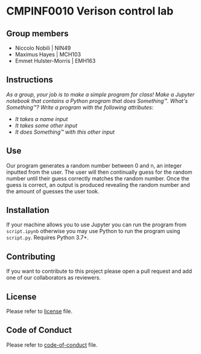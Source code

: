 # CMPINF0010 Verison control lab

## Group members

- Niccolo Nobili | NIN49
- Maximus Hayes | MCH103
- Emmet Hulster-Morris | EMH163

## Instructions

_As a group, your job is to make a simple program for class! Make a Jupyter notebook that contains a Python program that does Something™. What's Something™? Write a program with the following attributes:_
- _It takes a name input_
- _It takes some other input_
- _It does Something™ with this other input_

## Use

Our program generates a random number between 0 and n, an integer inputted from the user. The user will then continually guess for the random number until their guess correctly matches the random number. Once the guess is correct, an output is produced revealing the random number and the amount of guesses the user took.

## Installation

If your machine allows you to use Jupyter you can run the program from `script.ipynb` otherwise you may use Python to run the program using `script.py`. Requires Python 3.7+.

## Contributing

If you want to contribute to this project please open a pull request and add one of our collaborators as reviewers.

## License 

Please refer to [license](LICENSE.md) file.

## Code of Conduct

Please refer to [code-of-conduct](CODE-OF-CONDUCT.md) file.